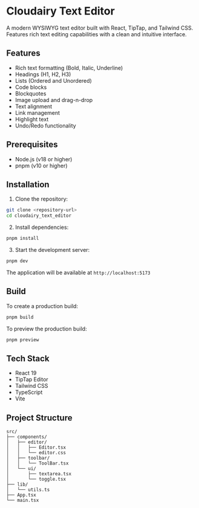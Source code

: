 # Cloudairy Text Editor

A modern WYSIWYG text editor built with React, TipTap, and Tailwind CSS. Features rich text editing capabilities with a clean and intuitive interface.

## Features

- Rich text formatting (Bold, Italic, Underline)
- Headings (H1, H2, H3)
- Lists (Ordered and Unordered)
- Code blocks
- Blockquotes
- Image upload and drag-n-drop
- Text alignment
- Link management
- Highlight text
- Undo/Redo functionality

## Prerequisites

- Node.js (v18 or higher)
- pnpm (v10 or higher)

## Installation

1. Clone the repository:
```bash
git clone <repository-url>
cd cloudairy_text_editor
```

2. Install dependencies:
```bash
pnpm install
```

3. Start the development server:
```bash
pnpm dev
```

The application will be available at `http://localhost:5173`

## Build

To create a production build:

```bash
pnpm build
```

To preview the production build:

```bash
pnpm preview
```

## Tech Stack

- React 19
- TipTap Editor
- Tailwind CSS
- TypeScript
- Vite

## Project Structure

```
src/
├── components/
│   ├── editor/
│   │   ├── Editor.tsx
│   │   └── editor.css
│   ├── toolbar/
│   │   └── ToolBar.tsx
│   └── ui/
│       ├── textarea.tsx
│       └── toggle.tsx
├── lib/
│   └── utils.ts
├── App.tsx
└── main.tsx
```


